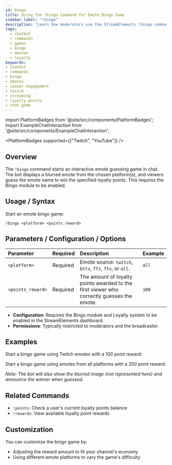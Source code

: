 ```yaml
---
id: bingo
title: Using the !bingo Command for Emote Bingo Game
sidebar_label: "!bingo"
description: "Learn how moderators use the StreamElements !bingo command to start an interactive emote guessing game for loyalty points."
tags:
  - chatbot
  - commands
  - games
  - bingo
  - emotes
  - loyalty
keywords:
- chatbot
- commands
- bingo
- emotes
- viewer engagement
- twitch
- streaming
- loyalty points
- chat game
---
```


import PlatformBadges from '@site/src/components/PlatformBadges';
import ExampleChatInteraction from '@site/src/components/ExampleChatInteraction';

<PlatformBadges supported={["Twitch", "YouTube"]} />

## Overview

The `!bingo` command starts an interactive emote guessing game in chat. The bot displays a blurred emote from the chosen platform(s), and viewers guess the emote name to win the specified loyalty points. This requires the Bingo module to be enabled.

## Usage / Syntax

Start an emote bingo game:

```
!bingo <platform> <points_reward>
```

## Parameters / Configuration / Options

| Parameter         | Required | Description                                                                                   | Example |
| :---------------- | :------- | :-------------------------------------------------------------------------------------------- | :------ |
| `<platform>`      | Required | Emote source: `twitch`, `bttv`, `ffz`, `7tv`, or `all`.                                        | `all`   |
| `<points_reward>` | Required | The amount of loyalty points awarded to the first viewer who correctly guesses the emote. | `100`   |

- **Configuration**: Requires the Bingo module and Loyalty system to be enabled in the StreamElements dashboard.
- **Permissions**: Typically restricted to moderators and the broadcaster.

## Examples

Start a bingo game using Twitch emotes with a 100 point reward:

<ExampleChatInteraction
  inputPersona="moderator"
  inputUsernameOverride="ModUser"
  inputMessage="!bingo twitch 100"
  outputMessage="@ModUser started an emote bingo for 100 points! Guess the blurred Twitch emote!"
/>

Start a bingo game using emotes from all platforms with a 250 point reward:

<ExampleChatInteraction
  inputPersona="moderator"
  inputUsernameOverride="ModUser"
  inputMessage="!bingo all 250"
  outputMessage="@ModUser started an emote bingo for 250 points! Guess the blurred emote (from any platform)!"
/>

*Note: The bot will also show the blurred image (not represented here) and announce the winner when guessed.*

## Related Commands

- `!points`: Check a user's current loyalty points balance
- `!rewards`: View available loyalty point rewards

## Customization

You can customize the bingo game by:
- Adjusting the reward amount to fit your channel's economy
- Using different emote platforms to vary the game's difficulty
